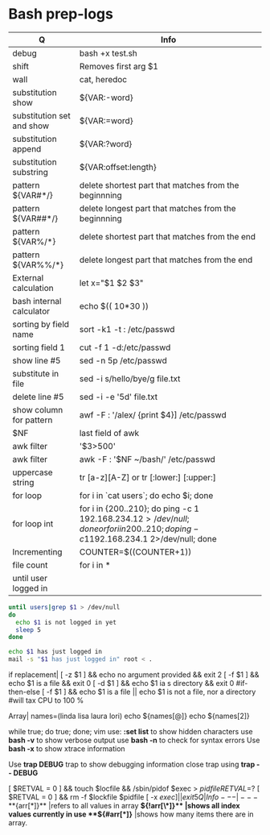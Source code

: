 # Bash prep-logs
Q | Info 
--- | ---
debug|bash +x test.sh
shift|Removes first arg $1
wall|cat, heredoc
substitution show|${VAR:-word}
substitution set and show|${VAR:=word}
substitution append|${VAR:?word}
substitution substring|${VAR:offset:length}
pattern ${VAR#\*/}|delete shortest part that matches from the beginnning 
pattern ${VAR##\*/}| delete longest part that matches from the beginnning 
pattern ${VAR%/\*}|delete shortest part that matches from the end
pattern ${VAR%%\/\*}| delete longest part that matches from the end
External calculation| let x="$1 $2 $3"
bash internal calculator| echo $(( 10\*30 ))
sorting by field name|sort  -k1 -t : /etc/passwd
sorting field 1|cut -f 1 -d:/etc/passwd
show  line \#5| sed -n 5p /etc/passwd
substitute in file|sed -i s/hello/bye/g file.txt
delete line \#5|sed -i -e '5d' file.txt
show column for pattern|awf -F : '/alex/ {print $4}] /etc/passwd
$NF| last field of awk
awk filter |'$3>500'
awk filter| awk -F : '$NF ~/bash/' /etc/passwd
uppercase string| tr [a-z][A-Z] or tr [:lower:] [:upper:]
for loop|for i in \`cat users\`; do echo $i; done
for loop int |for i in {200..210}; do ping -c 1 192.168.234.$1 2>/dev/null; done or for i in {200..210}; do ping -c 1 192.168.234.$1 2>/dev/null; done
Incrementing| COUNTER=$((COUNTER+1))
file count| for i in \*
until user logged in |
```bash
until users|grep $1 > /dev/null
do
  echo $1 is not logged in yet
  sleep 5
done

echo $1 has just logged in
mail -s "$1 has just logged in" root < .
```
if replacement| [ -z $1 ] && echo no argument provided && exit 2
[ -f $1 ] && echo $1 is a file && exit 0
[ -d $1 ] && echo $1 ia s directory && exit 0
#if-then-else
[ -f $1 ] && echo $1 is a file || echo $1 is not a file, nor a directory
#will tax CPU to 100 %

Array| names=(linda lisa laura lori)
echo ${names[@]}
echo ${names[2]}

while true; do true; done;
vim use: **:set list** to show hidden characters
use **bash -v** to show verbose output
use **bash -n** to check for syntax errors
Use **bash -x** to show xtrace information

Use **trap DEBUG** trap to show debugging information
close trap using **trap -- DEBUG**

[ $RETVAL = 0 ] && touch $locfile && /sbin/pidof $exec > $pidfile
RETVAL=$?
[ $RETVAL = 0 ] && rm -f $lockfile $pidfile
[ -x $exec ] || exit 5
Q | Info 
--- | ---
**${arr[\*]}** |refers to all values in array
**${!arr[\*]}** |shows all index values currently in use
**${#arr[\*]}** |shows how many items there are in array.





